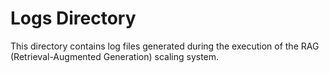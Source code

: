 # Logs Directory

This directory contains log files generated during the execution of the RAG (Retrieval-Augmented Generation) scaling system.